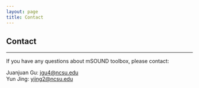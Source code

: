 ```yaml
---
layout: page        
title: Contact           
---
```

## Contact ##            
***                 
If you have any questions about mSOUND toolbox, please contact:             

Juanjuan Gu: jgu4@ncsu.edu               
Yun Jing: yjing2@ncsu.edu            
             
          
          
             

            


          
           
                                                                      
          
